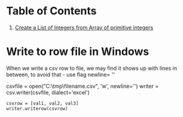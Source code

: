 # Table of Contents
1. [Create a List of Integers from Array of primitive integers](#example)

# Write to row file in Windows <a name="example"></a>

When we write a csv row to file, we may find it shows up with lines in between,
to avoid that - use flag newline= ''


csvfile = open("C:\\tmp\\filename.csv", 'w', newline='')
writer = csv.writer(csvfile, dialect='excel')

    csvrow = [val1, val2, val3]
    writer.writerow(csvrow)